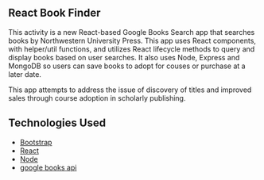 ## React Book Finder 

This activity is  a new React-based Google Books Search app that searches books by Northwestern University Press. This app uses React components,  with helper/util functions, and utilizes React lifecycle methods to query and display books based on user searches. It also uses Node, Express and MongoDB so users can save books to adopt for couses or purchase at a later date.  

This app attempts to address the issue of discovery of titles and improved sales through course adoption in scholarly publishing. 



## Technologies Used

* [Bootstrap](https://getbootstrap.com/)
* [React](https://reactjs.org/)
* [Node](https://nodejs.org/en/)
* [google books api](#)